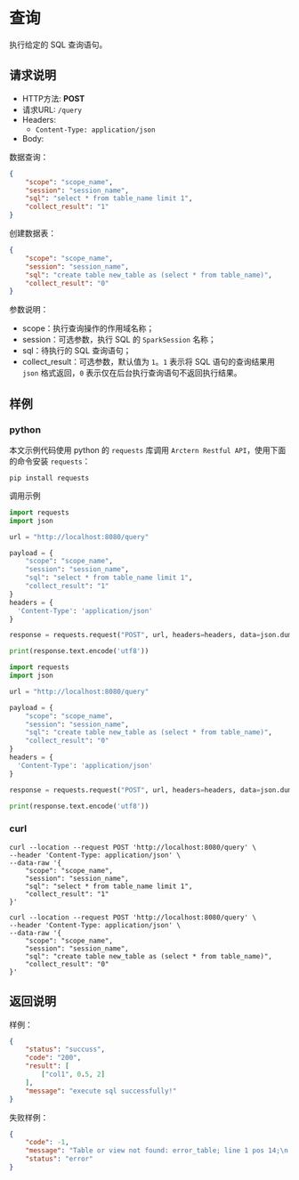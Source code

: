 # 查询

执行给定的 SQL 查询语句。

## 请求说明

- HTTP方法: **POST**
- 请求URL: `/query`
- Headers:
    - `Content-Type: application/json`
- Body:

数据查询：

```json
{
    "scope": "scope_name",
    "session": "session_name",
    "sql": "select * from table_name limit 1",
    "collect_result": "1"
}
```

创建数据表：

```json
{
    "scope": "scope_name",
    "session": "session_name",
    "sql": "create table new_table as (select * from table_name)",
    "collect_result": "0"
}
```

参数说明：

- scope：执行查询操作的作用域名称；
- session：可选参数，执行 SQL 的 `SparkSession` 名称；
- sql：待执行的 SQL 查询语句；
- collect_result：可选参数，默认值为 `1`。`1` 表示将 SQL 语句的查询结果用 `json` 格式返回，`0` 表示仅在后台执行查询语句不返回执行结果。

## 样例

### python

本文示例代码使用 python 的 `requests` 库调用 `Arctern Restful API`，使用下面的命令安装 `requests`：

```shell
pip install requests
```

调用示例

```python
import requests
import json

url = "http://localhost:8080/query"

payload = {
    "scope": "scope_name",
    "session": "session_name",
    "sql": "select * from table_name limit 1",
    "collect_result": "1"
}
headers = {
  'Content-Type': 'application/json'
}

response = requests.request("POST", url, headers=headers, data=json.dumps(payload))

print(response.text.encode('utf8'))
```

```python
import requests
import json

url = "http://localhost:8080/query"

payload = {
    "scope": "scope_name",
    "session": "session_name",
    "sql": "create table new_table as (select * from table_name)",
    "collect_result": "0"
}
headers = {
  'Content-Type': 'application/json'
}

response = requests.request("POST", url, headers=headers, data=json.dumps(payload))

print(response.text.encode('utf8'))
```

### curl

```shell
curl --location --request POST 'http://localhost:8080/query' \
--header 'Content-Type: application/json' \
--data-raw '{
    "scope": "scope_name",
    "session": "session_name",
    "sql": "select * from table_name limit 1",
    "collect_result": "1"
}'
```

```shell
curl --location --request POST 'http://localhost:8080/query' \
--header 'Content-Type: application/json' \
--data-raw '{
    "scope": "scope_name",
    "session": "session_name",
    "sql": "create table new_table as (select * from table_name)",
    "collect_result": "0"
}'
```

## 返回说明

样例：

```json
{
    "status": "succuss",
    "code": "200",
    "result": [
        ["col1", 0.5, 2]
    ],
    "message": "execute sql successfully!"
}
```

失败样例：

```json
{
    "code": -1,
    "message": "Table or view not found: error_table; line 1 pos 14;\n'Project [*]\n+- 'UnresolvedRelation [error_table]\n",
    "status": "error"
}
```

